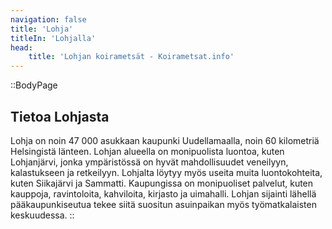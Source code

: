 ```yaml
---
navigation: false
title: 'Lohja'
titleIn: 'Lohjalla'
head:
    title: 'Lohjan koirametsät - Koirametsat.info'
---
```


::BodyPage
## Tietoa Lohjasta
Lohja on noin 47 000 asukkaan kaupunki Uudellamaalla, noin 60 kilometriä Helsingistä länteen. Lohjan alueella on monipuolista luontoa, kuten Lohjanjärvi, jonka ympäristössä on hyvät mahdollisuudet veneilyyn, kalastukseen ja retkeilyyn. Lohjalta löytyy myös useita muita luontokohteita, kuten Siikajärvi ja Sammatti. Kaupungissa on monipuoliset palvelut, kuten kauppoja, ravintoloita, kahviloita, kirjasto ja uimahalli. Lohjan sijainti lähellä pääkaupunkiseutua tekee siitä suositun asuinpaikan myös työmatkalaisten keskuudessa.
::
